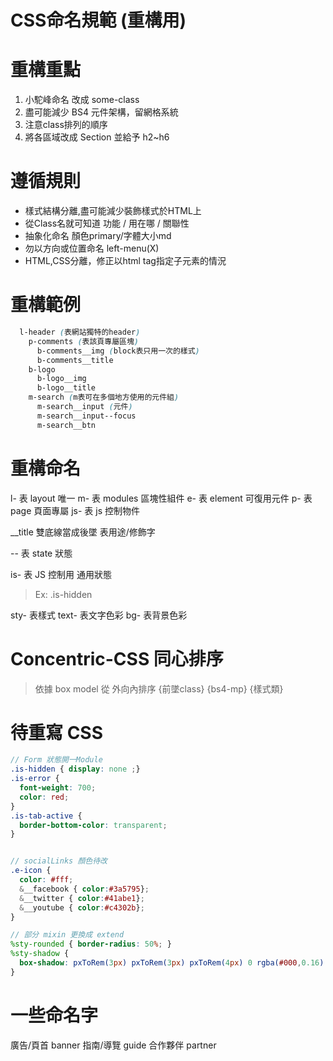 # CSS命名規範 (重構用)

# 重構重點
1. 小駝峰命名 改成 some-class
2. 盡可能減少 BS4 元件架構，留網格系統
3. 注意class排列的順序
4. 將各區域改成 Section 並給予 h2~h6

# 遵循規則
- 樣式結構分離,盡可能減少裝飾樣式於HTML上
- 從Class名就可知道 功能 / 用在哪 / 關聯性
- 抽象化命名 顏色primary/字體大小md
- 勿以方向或位置命名 left-menu(X)
- HTML,CSS分離，修正以html tag指定子元素的情況

# 重構範例
```css
  l-header (表網站獨特的header)
    p-comments (表該頁專屬區塊)
      b-comments__img (block表只用一次的樣式)
      b-comments__title
    b-logo
      b-logo__img
      b-logo__title
    m-search (m表可在多個地方使用的元件組)
      m-search__input (元件)
      m-search__input--focus
      m-search__btn
```

# 重構命名
l-  表 layout 唯一
m-  表 modules 區塊性組件
e-  表 element 可復用元件
p-  表 page 頁面專屬
js- 表 js 控制物件

__title 雙底線當成後墜 表用途/修飾字

--  表 state 狀態

is- 表 JS 控制用 通用狀態
> Ex: .is-hidden

sty- 表樣式
text- 表文字色彩
bg- 表背景色彩


# Concentric-CSS 同心排序
> 依據 box model 從 外向內排序
{前墜class} {bs4-mp} {樣式類}

# 待重寫 CSS
```scss
// Form 狀態開一Module
.is-hidden { display: none ;}
.is-error {
  font-weight: 700;
  color: red;
}
.is-tab-active {
  border-bottom-color: transparent;
}


// socialLinks 顏色待改
.e-icon {
  color: #fff;
  &__facebook { color:#3a5795};
  &__twitter { color:#41abe1};
  &__youtube { color:#c4302b};
}

// 部分 mixin 更換成 extend
%sty-rounded { border-radius: 50%; }
%sty-shadow { 
  box-shadow: pxToRem(3px) pxToRem(3px) pxToRem(4px) 0 rgba(#000,0.16) 
}
```

# 一些命名字
廣告/頁首 banner
指南/導覽 guide
合作夥伴 partner
